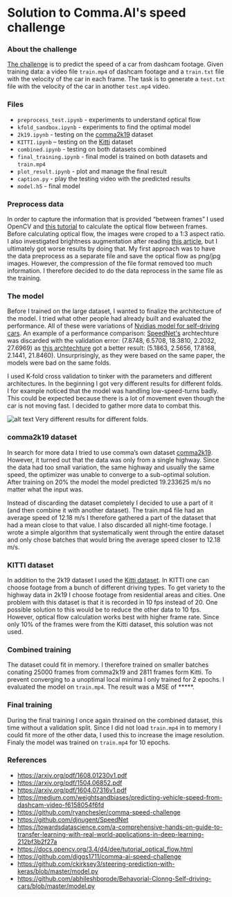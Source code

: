 # Solution to Comma.AI's speed challenge

### About the challenge
[The challenge](https://github.com/commaai/speedchallenge) is to predict the speed of a car from dashcam footage. Given training data: a video file `train.mp4` of dashcam footage and a `train.txt` file with the velocity of the car in each frame. The task is to generate a `test.txt` file with the velocity of the car in another `test.mp4` video.

### Files
* `preprocess_test.ipynb` - experiments to understand optical flow
* `kfold_sandbox.ipynb` - experiments to find the optimal model
* `2k19.ipynb` - testing on the [comma2k19](https://github.com/commaai/comma2k19) dataset
* `KITTI.ipynb` – testing on the [Kitti](http://www.cvlibs.net/datasets/kitti/index.php) dataset
* `combined.ipynb` - testing on both datasets combined
* `final_training.ipynb` - final model is trained on both datasets and `train.mp4`
* `plot_result.ipynb` - plot and manage the final result
* `caption.py` - play the testing video with the predicted results
* `model.h5` - final model

### Preprocess data
In order to capture the information that is provided “between frames” I used OpenCV and [this tutorial]( https://docs.opencv.org/3.4/d4/dee/tutorial_optical_flow.html) to calculate the optical flow between frames. Before calculating optical flow, the images were croped to a 1:3 aspect ratio. I also investigated brightness augmentation after reading [this article]( https://medium.com/weightsandbiases/predicting-vehicle-speed-from-dashcam-video-f6158054f6fd), but I ultimately got worse results by doing that. My first approach was to have the data preprocess as a separate file and save the optical flow as png/jpg images. However, the compression of the file format removed too much information. I therefore decided to do the data reprocess in the same file as the training.

### The model
Before I trained on the large dataset, I wanted to finalize the architecture of the model. I tried what other people had already built and evaluated the performance. All of these were variations of [Nvidias model for self-driving cars](https://arxiv.org/pdf/1604.07316v1.pdf). An example of a performance comparison: [SpeedNet's](https://github.com/djnugent/SpeedNet) archtechture was discarded with the validation error: (7.8748, 6.5708, 18.3810, 2.2032, 27.6969) as [this archtechture](https://github.com/abhileshborode/Behavorial-Clonng-Self-driving-cars/blob/master/model.py) got a better result: (5.1863, 2.5656, 17.8168, 2.1441, 21.8460). Unsurprisingly, as they were based on the same paper, the models were bad on the same folds.

I used K-fold cross validation to tinker with the parameters and different architectures. In the beginning I got very different results for different folds. I for example noticed that the model was handling low-speed-turns badly. This could be expected because there is a lot of movement even though the car is not moving fast. I decided to gather more data to combat this.

![alt text](https://github.com/lukaspetersson/commaai-speed-challenge/blob/main/different_folds_result.png)
Very different results for different folds.

### comma2k19 dataset

In search for more data I tried to use comma’s own dataset [comma2k19](https://github.com/commaai/comma2k19). However, it turned out that the data was only from a single highway. Since the data had too small variation, the same highway and usually the same speed, the optimizer was unable to converge to a sub-optimal solution. After training on 20% the model the model predicted 19.233625 m/s no matter what the input was.

Instead of discarding the dataset completely I decided to use a part of it (and then combine it with another dataset). The train.mp4 file had an average speed of 12.18 m/s I therefore gathered a part of the dataset that had a mean close to that value. I also discarded all night-time footage. I wrote a simple algorithm that systematically went through the entire dataset and only chose batches that would bring the average speed closer to 12.18 m/s.

### KITTI dataset
In addition to the 2k19 dataset I used the [Kitti dataset](http://www.cvlibs.net/datasets/kitti/index.php). In KITTI one can choose footage from a bunch of different driving types. To get variety to the highway data in 2k19 I choose footage from residential areas and cities. One problem with this dataset is that it is recorded in 10 fps instead of 20. One possible solution to this would be to reduce the other data to 10 fps. However, optical flow calculation works best with higher frame rate. Since only 10% of the frames were from the Kitti dataset, this solution was not used.

### Combined training
The dataset could fit in memory. I therefore trained on smaller batches conating 25000 frames from comma2k19 and 2811 frames form Kitti. To prevent converging to a unoptimal local minima I only trained for 2 epochs. I evaluated the model on `train.mp4`. The result was a MSE of *****.

### Final training
During the final training I once again thrained on the combined dataset, this time without a validation split. Since I did not load `train.mp4` in to memory I could fit more of the other data, I used this to increase the image resolution. Finaly the model was trained on `train.mp4` for 10 epochs.


### References
* https://arxiv.org/pdf/1608.01230v1.pdf
* https://arxiv.org/pdf/1504.06852.pdf
* https://arxiv.org/pdf/1604.07316v1.pdf
* https://medium.com/weightsandbiases/predicting-vehicle-speed-from-dashcam-video-f6158054f6fd
* https://github.com/ryanchesler/comma-speed-challenge
* https://github.com/djnugent/SpeedNet
* https://towardsdatascience.com/a-comprehensive-hands-on-guide-to-transfer-learning-with-real-world-applications-in-deep-learning-212bf3b2f27a
* https://docs.opencv.org/3.4/d4/dee/tutorial_optical_flow.html
* https://github.com/diggs1711/comma-ai-speed-challenge
* https://github.com/ckirksey3/steering-prediction-with-keras/blob/master/model.py
* https://github.com/abhileshborode/Behavorial-Clonng-Self-driving-cars/blob/master/model.py
